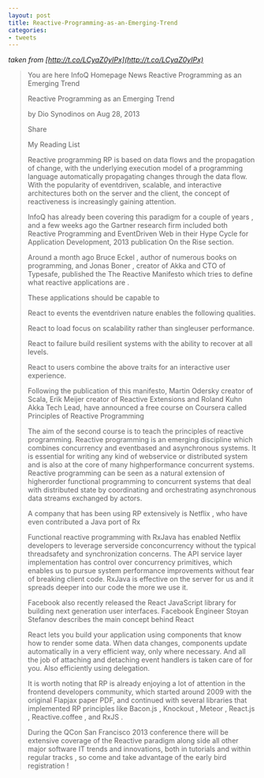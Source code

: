 ```yaml
---
layout: post
title: Reactive-Programming-as-an-Emerging-Trend
categories:
- tweets
---
```

*taken from [http://t.co/LCyaZ0yIPx](http://t.co/LCyaZ0yIPx)*
>You are here InfoQ Homepage News Reactive Programming as an Emerging Trend
>
>Reactive Programming as an Emerging Trend
>
>by Dio Synodinos on     Aug 28, 2013 
>
>Share
>
>My Reading List
>
>Reactive programming RP is based on data flows and the     propagation of change, with the underlying execution model of a programming     language automatically propagating changes through the data flow. With the     popularity of eventdriven, scalable, and interactive architectures both on the     server and the client, the concept of reactiveness is increasingly     gaining attention.
>
>InfoQ has already been covering this paradigm for a couple     of years , and a few weeks ago the Gartner research firm included both Reactive     Programming and EventDriven Web in their  Hype Cycle for Application     Development, 2013  publication On the Rise section.
>
>Around a month ago Bruce Eckel , author of numerous books on programming,     and Jonas Boner ,     creator of Akka and CTO of Typesafe,     published the The Reactive Manifesto which tries to define what reactive applications are .
>
>These applications should be capable to
>
>React to events the eventdriven nature enables the       following qualities.
>
>React to load focus on scalability rather than       singleuser performance.
>
>React to failure build resilient systems with the ability       to recover at all levels.
>
>React to users combine the above traits for an       interactive user experience.
>
>Following the publication of this manifesto, Martin Odersky creator of Scala, Erik Meijer creator of Reactive Extensions and Roland Kuhn Akka Tech Lead, have announced a free course on Coursera called  Principles     of Reactive Programming 
>
>The aim of the second course is       to teach the principles of reactive programming. Reactive programming is an emerging discipline which combines concurrency and eventbased       and asynchronous systems. It is essential for writing any kind of webservice       or distributed system and is also at the core of many highperformance       concurrent systems. Reactive programming can be seen as a natural extension of       higherorder functional programming to concurrent systems that deal with       distributed state by coordinating and orchestrating asynchronous data streams       exchanged by actors.
>
>A     company that has been using RP extensively is Netflix , who have even     contributed a Java port of     Rx 
>
>Functional reactive programming       with RxJava has enabled Netflix developers to       leverage serverside conconcurrency without the       typical threadsafety and synchronization concerns. The API service layer       implementation has control over concurrency primitives, which enables us to       pursue system performance improvements without fear of breaking client code. RxJava is effective on the       server for us and it spreads deeper into our code the more we use it.
>
>Facebook also recently released     the React JavaScript library for     building next generation user interfaces. Facebook Engineer Stoyan Stefanov describes     the main concept behind React 
>
>React lets you build your       application using components that know how to render some data. When data       changes, components update automatically in a very efficient way, only where       necessary. And all the job of attaching and detaching event handlers is taken       care of for you. Also efficiently  using delegation.
>
>It is worth noting that RP is already enjoying a lot of attention in the     frontend developers community, which started around 2009 with the     original Flapjax paper PDF, and continued with     several libraries that implemented RP principles like Bacon.js , Knockout , Meteor , React.js , Reactive.coffee , and RxJS .
>
>During the QCon San Francisco 2013     conference there will be extensive coverage of the Reactive paradigm along side     all other major software  IT trends and innovations, both in tutorials and within regular tracks , so come and take advantage of the early bird registration !
>
>